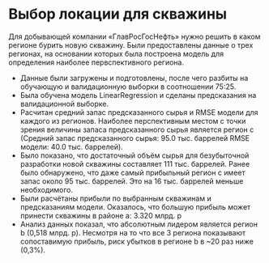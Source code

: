 # Выбор локации для скважины
Для добывающей компании  «ГлавРосГосНефть» нужно решить в каком регионе бурить новую скважину. Были предоставлены данные о трех регионах, на основании которых была построена модель для определения наиболее первспективного региона.

* Данные были загружены и подготовлены, после чего разбиты на обучающую и валидационную выборки в соотношении 75:25.
* Была обучена модель LinearRegression и сделаны предсказания на валидационной выборке.
* Расчитан средний запас предсказанного сырья и RMSE модели для каждого из регионов. Наиболее перспективным местом с точки зрения величины запаса предсказанного сырья является регион с (Средний запас предсказанного сырья:  95.0 тыс. баррелей RMSE модели:  40.0 тыс. баррелей).
* Было показано, что достаточный объём сырья для безубыточной разработки новой скважины составляет 111 тыс. баррелей. Ранее было обнаружено, что даже самый прибыльный регион с имеет запас около 95 тыс. баррелей. Это на 16 тыс. баррелей меньше необходимого.
* Были расчётаны прибыли по выбранным скважинам и предсказаниям модели. Оказалось, что большую прибыль может принести скважины в районе а: 3.320 млрд. р
* Анализ данных показал, что абсолютным лидером является регион b (0,518 млрд. р). Несмотря на то что все 3 региона показывают сопоставимую прибыль, риск убытков в регионе b в ~20 раз ниже (0,3%).
